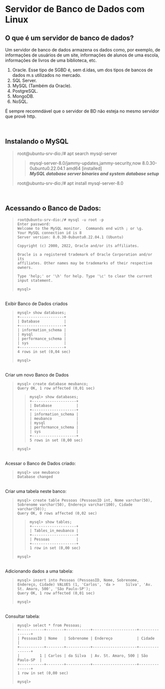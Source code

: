 # Servidor de Banco de Dados com Linux

## O que é um servidor de banco de dados?

Um servidor de banco de dados armazena os dados como, por exemplo, de informações de usuários de um site, informações de alunos de uma escola, informações de livros de uma biblioteca, etc.

1. Oracle. Esse tipo de SGBD é, sem d.idas, um dos tipos de bancos de dados m.s utilizados no mercado.
2. SQL Server.
3. MySQL (Também da Oracle).
4. PostgreSQL.
5. MongoDB.
6. NoSQL.

É sempre recomndável que o servidor de BD não esteja no mesmo servidor que provê http.

<br>

## Instalando o MySQL

> root@ubuntu-srv-dio:/# apt search mysql-server <br>
> >mysql-server-8.0/jammy-updates,jammy-security,now 8.0.30-0ubuntu0.22.04.1 amd64 [installed] <br>
>   __*MySQL database server binaries and system database setup*__ <br>
> 
> root@ubuntu-srv-dio:/# apt install mysql-server-8.0

<br>

## Acessando o Banco de Dados:

>     root@ubuntu-srv-dio:/# mysql -u root -p
>     Enter password:
>     Welcome to the MySQL monitor.  Commands end with ; or \g.
>     Your MySQL connection id is 8
>     Server version: 8.0.30-0ubuntu0.22.04.1 (Ubuntu)
>     
>     Copyright (c) 2000, 2022, Oracle and/or its affiliates.
>     
>     Oracle is a registered trademark of Oracle Corporation and/or its
>     affiliates. Other names may be trademarks of their respective
>     owners.
>     
>     Type 'help;' or '\h' for help. Type '\c' to clear the current input statement.
>     
>     mysql>

<br>
Exibir Banco de Dados criados

>     mysql> show databases;
>     +--------------------+
>     | Database           |
>     +--------------------+
>     | information_schema |
>     | mysql              |
>     | performance_schema |
>     | sys                |
>     +--------------------+
>     4 rows in set (0,04 sec)
>     
>     mysql>

<br>
Criar um novo Banco de Dados

>     mysql> create database meubanco;
>     Query OK, 1 row affected (0,01 sec)
>     
>>     mysql> show databases;
>>     +--------------------+
>>     | Database           |
>>     +--------------------+
>>     | information_schema |
>>     | meubanco           |
>>     | mysql              |
>>     | performance_schema |
>>     | sys                |
>>     +--------------------+
>>     5 rows in set (0,00 sec)
>     
>     mysql>

<br>
Acessar o Banco de Dados criado:

>     mysql> use meubanco
>     Database changed

<br>
Criar uma tabela neste banco:

>     mysql> create table Pessoas (PessoasID int, Nome varchar(50), Sobrenome varchar(50), Endereço varchar(100), Cidade varchar(50));
>     Query OK, 0 rows affected (0,02 sec)
>
>>     mysql> show tables;
>>     +--------------------+
>>     | Tables_in_meubanco |
>>     +--------------------+
>>     | Pessoas            |
>>     +--------------------+
>>     1 row in set (0,00 sec)
>     
>     mysql>

<br>
Adicionando dados a uma tabela:

>     mysql> insert into Pessoas (PessoasID, Nome, Sobrenome, Endereço, Cidade) VALUES (1, 'Carlos', 'da >     Silva', 'Av. St. Amaro, 500', 'São Paulo-SP');
>     Query OK, 1 row affected (0,01 sec)
>     
>     mysql>

<br>
Consultar tabela:

>     mysql> select * from Pessoas;
>     +-----------+--------+-----------+--------------------+---------------+
>     | PessoasID | Nome   | Sobrenome | Endereço           | Cidade        |
>     +-----------+--------+-----------+--------------------+---------------+
>     |         1 | Carlos | da Silva  | Av. St. Amaro, 500 | São Paulo-SP  |
>     +-----------+--------+-----------+--------------------+---------------+
>     1 row in set (0,00 sec)
>     
>     mysql>

